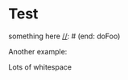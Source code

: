 Test
====

[//]: # (method: doFoo)
something here
[//]: # (end: doFoo)

Another example:

[//]: # (method: andBar)
[//]: # (end: andBar)

Lots of whitespace

[//]: # (method: lotsOfWhiteSpace)
[//]: # (end: lotsOfWhiteSpace)
